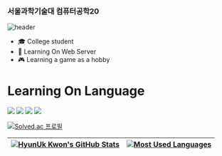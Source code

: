 ### 서울과학기술대 컴퓨터공학20 
![header](https://capsule-render.vercel.app/api?type=waving&color=_hexcode:#425df5_height=200&section=header&text=HyunUk%20Kwon&fontSize=32)
- :mortar_board: College student
- 🌱 Learning On Web Server
- :video_game: Learning a game as a hobby

# Learning On Language
<img src="https://img.shields.io/badge/JAVA-007396?style=for-the-badge&logo=java&logoColor=white"> <img src="https://img.shields.io/badge/C++-E34F26?style=for-the-badge&logo=html5&logoColor=white"> <img src="https://img.shields.io/badge/spring-6DB33F?style=for-the-badge&logo=spring&logoColor=white"> <img src="https://img.shields.io/badge/MySQL-4479A1?style=for-the-badge&logo=MySQL&logoColor=white">

[![Solved.ac 프로필](http://mazassumnida.wtf/api/v2/generate_badge?boj=kwonhu3973)](https://solved.ac/kwonhu3973)

| [![HyunUk Kwon's GitHub Stats](https://github-readme-stats.vercel.app/api?username=woogie01&show_icons=true&include_all_commits=true&theme=buefy&hide_border=true)](https://github.com/anuraghazra/github-readme-stats) | [![Most Used Languages](https://github-readme-stats.vercel.app/api/top-langs/?username=woogie01&layout=compact&theme=buefy&hide_border=true)](https://github.com/woogie01) |
| ------------- | ------------- |
<!--
**woogie01/woogie01** is a ✨ _special_ ✨ repository because its `README.md` (this file) appears on your GitHub profile.

Here are some ideas to get you started:

- 🔭 I’m currently working on ...
- 🌱 I’m currently learning ...
- 👯 I’m looking to collaborate on ...
- 🤔 I’m looking for help with ...
- 💬 Ask me about ...
- 📫 How to reach me: ...
- 😄 Pronouns: ...
- ⚡ Fun fact: ...
-->

